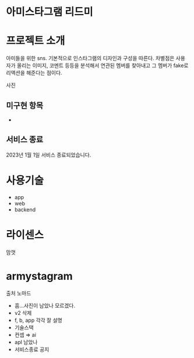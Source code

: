 # 아미스타그램 리드미

# 프로젝트 소개

아미들을 위한 sns. 기본적으로 인스타그램의 디자인과 구성을 따른다. 차별점은 사용자가 올리는 이미지, 코멘트 등등을 분석해서 연관된 멤버를 찾아내고 그 멤버가 fake로 리액션을 해준다는 점이다.

사진

## 미구현 항목

- 

## 서비스 종료

2023년 1월 1일 서비스 종료되었습니다.

# 사용기술

- app
- web
- backend

# 라이센스

맘껏

# armystagram

출처 노마드

- 흠…사진이 남았나 모르겠다.
- v2 삭제
- f, b, app 각각 잘 설명
- 기술스택
- 컨셉 ⇒ ai
- apl 남았나
- 서비스종료 공지
